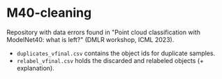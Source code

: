 # M40-cleaning
Repository with data errors found in "Point cloud classification with ModelNet40: what is left?" (DMLR workshop, ICML 2023).

* `duplicates_vfinal.csv` contains the object ids for duplicate samples.
* `relabel_vfinal.csv` holds the discarded and relabeled objects (+ explanation).
